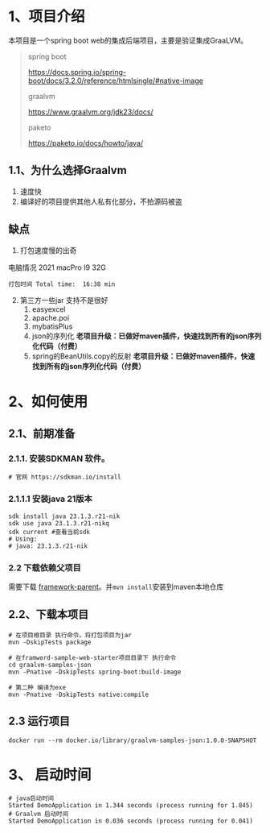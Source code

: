 # 1、项目介绍
本项目是一个spring boot web的集成后端项目，主要是验证集成GraaLVM。
> spring boot
>
> https://docs.spring.io/spring-boot/docs/3.2.0/reference/htmlsingle/#native-image
>
> graalvm
>
> https://www.graalvm.org/jdk23/docs/
>
> paketo
>
> https://paketo.io/docs/howto/java/
>
## 1.1、为什么选择Graalvm
1. 速度快
2. 编译好的项目提供其他人私有化部分，不拍源码被盗

## 缺点
1. 打包速度慢的出奇

电脑情况 2021 macPro I9  32G
```text
打包时间 Total time:  16:38 min
```

2. 第三方一些jar 支持不是很好
    1. easyexcel
    2. apache.poi
    3. mybatisPlus
    4. json的序列化  **老项目升级：已做好maven插件，快速找到所有的json序列化代码（付费）**
    5. spring的BeanUtils.copy的反射  **老项目升级：已做好maven插件，快速找到所有的json序列化代码（付费）**

# 2、如何使用

## 2.1、前期准备
### 2.1.1. 安装SDKMAN 软件。
```shell
# 官网 https://sdkman.io/install
```
### 2.1.1.1 安装java 21版本
```shell
sdk install java 23.1.3.r21-nik
sdk use java 23.1.3.r21-nikq
sdk current #查看当前sdk
# Using:
# java: 23.1.3.r21-nik

```
### 2.2 下载依赖父项目

需要下载 [framework-parent](https://github.com/graalvm-samples/framework-parent)。并`mvn install`安装到maven本地仓库

## 2.2、下载本项目
```shell
# 在项目根目录 执行命令。将打包项目为jar
mvn -DskipTests package 

# 在framword-sample-web-starter项目目录下 执行命令
cd graalvm-samples-json
mvn -Pnative -DskipTests spring-boot:build-image

# 第二种 编译为exe
mvn -Pnative -DskipTests native:compile

```

## 2.3 运行项目
```shell
docker run --rm docker.io/library/graalvm-samples-json:1.0.0-SNAPSHOT
```

# 3、 启动时间
```text
# java启动时间
Started DemoApplication in 1.344 seconds (process running for 1.845)
# Graalvm 启动时间
Started DemoApplication in 0.036 seconds (process running for 0.041)
```